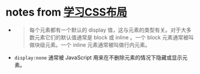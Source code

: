 # notes from [学习CSS布局](http://zh.learnlayout.com/display.html)

- > 每个元素都有一个默认的 display 值，这与元素的类型有关。对于大多数元素它们的默认值通常是 block 或 inline 。一个 block 元素通常被叫做块级元素。一个 inline 元素通常被叫做行内元素。
- `display:none` 通常被 JavaScript 用来在不删除元素的情况下隐藏或显示元素。
